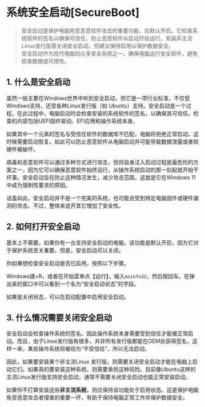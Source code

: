 # 系统安全启动[SecureBoot]

> 安全启动是保护电脑免受恶意软件攻击的重要功能，应默认开启。它检查系统软件的签名以确保可信任，防止恶意软件从启动开始运行。安装非主流Linux发行版需关闭安全启动，但建议保持启用以保护数据安全。  
> 安全启动作为现代电脑的众多安全系统之一，确保电脑运行安全软件，避免损害数据或可用性。

## 1. 什么是安全启动

虽然一般主要在Windows世界中听到安全启动，但它是一项行业标准，不仅受 Windows支持，还受各种Linux发行版（如 Ubuntu）支持。安全启动是一个过程，在此过程中，电脑启动时会检查安装的系统软件的签名，以确保其可信任。检查的内容包括UEFI固件驱动、EFI应用和操作系统本身。

如果其中一个元素的签名与受信任软件的数据库不匹配，电脑将拒绝正常启动，这时候需要启动恢复。如此可以防止恶意软件从电脑启动并可能导致数据泄露或者软硬件被破坏。

病毒和恶意软件可以通过多种方式进行攻击，但将自身注入启动过程是最危险的方案之一，因为它可以确保恶意软件始终运行，从操作系统启动的那一刻起就开始干坏事。安全启动旨在防止这种情况发生，减少攻击范围，这就是它在Windows 11中成为强制性要求的原因。

话虽如此，安全启动并不是一个完美的系统，也可能会受到特定电脑固件或硬件漏洞的攻击。不过，整体来说开其它增加了安全性。

## 2. 如何打开安全启动

基本上不需要。如果你有一台支持安全启动的电脑，该功能是默认开启，因为它对于保护系统至关重要。但是，安全启动可以关闭。

你如果想检查安全启动是否已启用，按照以下步骤。

Windows键+R，或者在开始菜单点【运行】，输入`msinfo32`，然后按回车。在弹出来的窗口中可以看到一个名为“安全启动状态”的字段。

如果是关闭状态，可以在启动配置中启用安全启动。

## 3. 什么情况需要关闭安全启动

安全启动会检查操作系统的签名，因此操作系统本身需要受到信任才能被正常启动。而且，由于Linux发行版有很多，并非所有发行版都能在OEM处获得签名，这样一来，某些操作系统将被视为“不受信任”，所以无法启动。

因此，如果要安装某个非主流Linux 发行版，则需要关闭安全启动才能在电脑上启动它们。如果真的要安装这种系统，则需要承担这种风险。目前像Ubuntu这样的主流Linux发行版支持安全启动，通常不需要关闭安全启动也能正常安装启动。

如果你不打算安装这些**非主流系统**，则应保持该功能处于启用状态。这是保护电脑免受恶意攻击者侵害的重要一环，有助于保持电脑正常工作并保护数据安全。